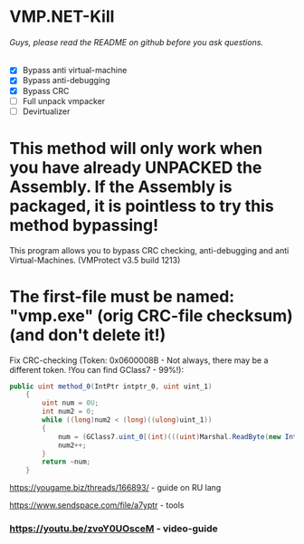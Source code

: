 # VMP.NET-Kill

###### Guys, please read the README on github before you ask questions.
- [x] Bypass anti virtual-machine
- [x] Bypass anti-debugging
- [x] Bypass CRC
- [ ] Full unpack vmpacker
- [ ] Devirtualizer
# This method will only work when you have already UNPACKED the Assembly. If the Assembly is packaged, it is pointless to try this method bypassing!

This program allows you to bypass CRC checking, anti-debugging and anti Virtual-Machines. (VMProtect v3.5 build 1213)

# The first-file must be named: "vmp.exe" (orig CRC-file checksum)(and don't delete it!)

Fix CRC-checking (Token: 0x0600008B - Not always, there may be a different token. !You can find GClass7 - 99%!):
```csharp
public uint method_0(IntPtr intptr_0, uint uint_1)
    {
        uint num = 0U;
        int num2 = 0;
        while ((long)num2 < (long)((ulong)uint_1))
        {
            num = (GClass7.uint_0[(int)(((uint)Marshal.ReadByte(new IntPtr(intptr_0.ToInt64() + (long)num2)) ^ num) & 255U)] ^ num >> 8);
            num2++;
        }
        return ~num;
    }
```

https://yougame.biz/threads/166893/ - guide on RU lang

https://www.sendspace.com/file/a7yptr - tools

### https://youtu.be/zvoY0UOsceM - video-guide
